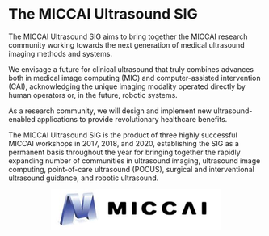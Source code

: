 # The MICCAI Ultrasound SIG

The MICCAI Ultrasound SIG aims to bring together the MICCAI research community working towards the next generation of medical ultrasound imaging methods and systems.

We envisage a future for clinical ultrasound that truly combines advances both in medical image computing (MIC) and computer-assisted intervention (CAI), acknowledging the unique imaging modality operated directly by human operators or, in the future, robotic systems.

As a research community, we will design and implement new ultrasound-enabled applications to provide revolutionary healthcare benefits.

The MICCAI Ultrasound SIG is the product of three highly successful MICCAI workshops in 2017, 2018, and 2020, establishing the SIG as a permanent basis throughout the year for bringing together the rapidly expanding number of communities in ultrasound imaging, ultrasound image computing, point-of-care ultrasound (POCUS), surgical and interventional ultrasound guidance, and robotic ultrasound.

<div align="center">
  <a href="http://www.miccai.org/" target="_blank">
    <img style="max-width: 70%; height: auto;" src="im/miccai.jpg" width="336" height="80">
  </a>
</div>

